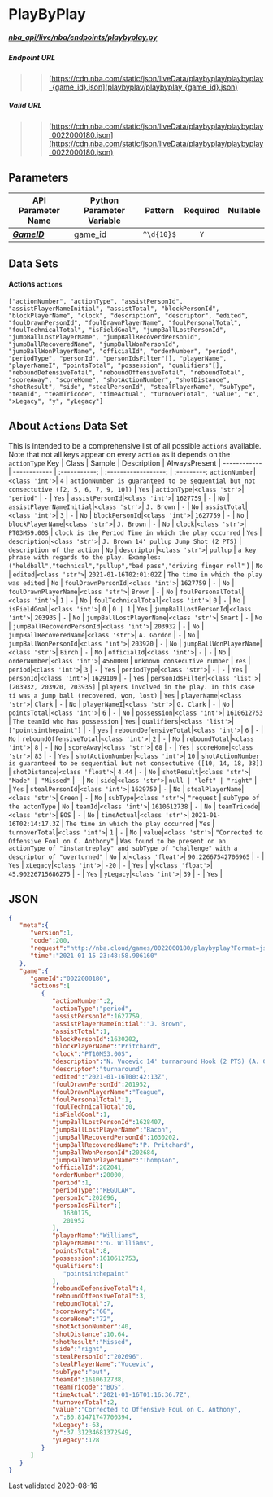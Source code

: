# PlayByPlay
##### [nba_api/live/nba/endpoints/playbyplay.py](https://github.com/swar/nba_api/blob/master/nba_api/live/nba/endpoints/playbyplay.py)

##### Endpoint URL
>>[https://cdn.nba.com/static/json/liveData/playbyplay/playbyplay_{game_id}.json](playbyplay/playbyplay_{game_id}.json)

##### Valid URL
>>[https://cdn.nba.com/static/json/liveData/playbyplay/playbyplay_0022000180.json](https://cdn.nba.com/static/json/liveData/playbyplay/playbyplay_0022000180.json)

## Parameters
API Parameter Name | Python Parameter Variable | Pattern | Required | Nullable
------------ | ------------ | :-----------: | :---: | :---:
[_**GameID**_](https://github.com/swar/nba_api/blob/master/docs/nba_api/stats/library/parameters.md#GameID) | game_id | `^\d{10}$` | `Y` |  |

## Data Sets
#### Actions `actions`
```text
["actionNumber", "actionType", "assistPersonId", "assistPlayerNameInitial", "assistTotal", "blockPersonId", "blockPlayerName", "clock", "description", "descriptor", "edited", "foulDrawnPersonId", "foulDrawnPlayerName", "foulPersonalTotal", "foulTechnicalTotal", "isFieldGoal", "jumpBallLostPersonId", "jumpBallLostPlayerName", "jumpBallRecoverdPersonId", "jumpBallRecoveredName", "jumpBallWonPersonId", "jumpBallWonPlayerName", "officialId", "orderNumber", "period", "periodType", "personId", "personIdsFilter"[], "playerName", "playerNameI", "pointsTotal", "possession", "qualifiers"[], "reboundDefensiveTotal", "reboundOffensiveTotal", "reboundTotal", "scoreAway", "scoreHome", "shotActionNumber", "shotDistance", "shotResult", "side", "stealPersonId", "stealPlayerName", "subType", "teamId", "teamTricode", "timeActual", "turnoverTotal", "value", "x", "xLegacy", "y", "yLegacy"]
```
## About `Actions` Data Set
This is intended to be a comprehensive list of all possible `actions` available. Note that not all keys appear on every `action` as it depends on the `actionType`
Key | Class | Sample | Description | AlwaysPresent |
------------ | ------------ | :-----------: | :------------------: | :---------:
`actionNumber`|`<class 'int'>`| `4` | `actionNumber is guaranteed to be sequential but not consectutive ([2, 5, 6, 7, 9, 10])` | `Yes` |
`actionType`|`<class 'str'>`| `"period"` | `-` | `Yes` |
`assistPersonId`|`<class 'int'>`| `1627759` | `-` | `No` |
`assistPlayerNameInitial`|`<class 'str'>`| `J. Brown` | `-` | `No` |
`assistTotal`|`<class 'int'>`| `3` | `-` | `No` |
`blockPersonId`|`<class 'int'>`| `1627759` | `-` | `No` |
`blockPlayerName`|`<class 'str'>`| `J. Brown` | `-` | `No` |
`clock`|`<class 'str'>`| `PT03M59.00S` | `clock is the Period Time in which the play occurred` | `Yes` |
`description`|`<class 'str'>`| `J. Brown 14' pullup Jump Shot (2 PTS)` | `description of the action` | `No` |
`descriptor`|`<class 'str'>`| `pullup` | `a key phrase with regards to the play. Examples: ("heldball","technical","pullup","bad pass","driving finger roll"` )  | `No` |
`edited`|`<class 'str'>`| `2021-01-16T02:01:02Z` | `The time in which the play was edited` | `No` |
`foulDrawnPersonId`|`<class 'int'>`| `1627759` | `-` | `No` |
`foulDrawnPlayerName`|`<class 'str'>`| `Brown` | `-` | `No` |
`foulPersonalTotal`|`<class 'int'>`| `1` | `-` | `No` |
`foulTechnicalTotal`|`<class 'int'>`| `0` | `-` | `No` |
`isFieldGoal`|`<class 'int'>`| `0` | `0 | 1` | `Yes` |
`jumpBallLostPersonId`|`<class 'int'>`| `203935` | `-` | `No` |
`jumpBallLostPlayerName`|`<class 'str'>`| `Smart` | `-` | `No` |
`jumpBallRecoverdPersonId`|`<class 'int'>`| `203932` | `-` | `No` |
`jumpBallRecoveredName`|`<class 'str'>`| `A. Gordon` | `-` | `No` |
`jumpBallWonPersonId`|`<class 'int'>`| `203920` | `-` | `No` |
`jumpBallWonPlayerName`|`<class 'str'>`| `Birch` | `-` | `No` |
`officialId`|`<class 'int'>`| `-` | `-` | `No` |
`orderNumber`|`<class 'int'>`| `4560000` | `unknown consecutive number` | `Yes` |
`period`|`<class 'int'>`| `3` | `-` | `Yes` |
`periodType`|`<class 'str'>`| `-` | `-` | `Yes` |
`personId`|`<class 'int'>`| `1629109` | `-` | `Yes` |
`personIdsFilter`|`<class 'list'>`| `[203932, 203920, 203935]` | `players involved in the play. In this case ti was a jump ball (recovered, won, lost)` | `Yes` |
`playerName`|`<class 'str'>`| `Clark` | `-` | `No` |
`playerNameI`|`<class 'str'>`| `G. Clark` | `-` | `No` |
`pointsTotal`|`<class 'int'>`| `6` | `-` | `No` |
`possession`|`<class 'int'>`| `1610612753` | `The teamId who has possession` | `Yes` |
`qualifiers`|`<class 'list'>`| `["pointsinthepaint"]` | `-` | `yes` |
`reboundDefensiveTotal`|`<class 'int'>`| `6` | `-` | `No` |
`reboundOffensiveTotal`|`<class 'int'>`| `2` | `-` | `No` |
`reboundTotal`|`<class 'int'>`| `8` | `-` | `No` |
`scoreAway`|`<class 'str'>`| `68` | `-` | `Yes` |
`scoreHome`|`<class 'str'>`| `83` | `-` | `Yes` |
`shotActionNumber`|`<class 'int'>`| `10` | `shotActionNumber is guaranteed to be sequential but not consectutive ([10, 14, 18, 38])` |
`shotDistance`|`<class 'float'>`| `4.44` | `-` | `No` |
`shotResult`|`<class 'str'>`| `"Made" | "Missed"` | `-` | `No` |
`side`|`<class 'str'>`| `null | "left" | "right"` | `-` | `Yes` |
`stealPersonId`|`<class 'int'>`| `1629750` | `-` | `No` |
`stealPlayerName`|`<class 'str'>`| `Green` | `-` | `No` |
`subType`|`<class 'str'>`| `"request` | `subType of the actonType` | `No` |
`teamId`|`<class 'int'>`| `1610612738` | `-` | `No` |
`teamTricode`|`<class 'str'>`| `BOS` | `-` | `No` |
`timeActual`|`<class 'str'>`| `2021-01-16T02:14:17.3Z` | `The time in which the play occurred` | `Yes` |
`turnoverTotal`|`<class 'int'>`| `1` | `-` | `No` |
`value`|`<class 'str'>`| `"Corrected to Offensive Foul on C. Anthony"` | `Was found to be present on an actionType of "instantreplay" and subType of "challenge" with a descriptor of "overturned"` | `No` |
`x`|`<class 'float'>`| `90.22667542706965` | `-` | `Yes` |
`xLegacy`|`<class 'int'>`| `-20` | `-` | `Yes`  |
`y`|`<class 'float'>`| `45.90226715686275` | `-` | `Yes`  |
`yLegacy`|`<class 'int'>`| `39` | `-` | `Yes` |


## JSON
```json
{
   "meta":{
      "version":1,
      "code":200,
      "request":"http://nba.cloud/games/0022000180/playbyplay?Format=json",
      "time":"2021-01-15 23:48:58.906160"
   },
   "game":{
      "gameId":"0022000180",
      "actions":[
         {
            "actionNumber":2,
            "actionType":"period",
            "assistPersonId":1627759,
            "assistPlayerNameInitial":"J. Brown",
            "assistTotal":1,
            "blockPersonId":1630202,
            "blockPlayerName":"Pritchard",
            "clock":"PT10M53.00S",
            "description":"N. Vucevic 14' turnaround Hook (2 PTS) (A. Gordon 1 AST)",
            "descriptor":"turnaround",
            "edited":"2021-01-16T00:42:13Z",
            "foulDrawnPersonId":201952,
            "foulDrawnPlayerName":"Teague",
            "foulPersonalTotal":1,
            "foulTechnicalTotal":0,
            "isFieldGoal":1,
            "jumpBallLostPersonId":1628407,
            "jumpBallLostPlayerName":"Bacon",
            "jumpBallRecoverdPersonId":1630202,
            "jumpBallRecoveredName":"P. Pritchard",
            "jumpBallWonPersonId":202684,
            "jumpBallWonPlayerName":"Thompson",
            "officialId":202041,
            "orderNumber":20000,
            "period":1,
            "periodType":"REGULAR",
            "personId":202696,
            "personIdsFilter":[
               1630175,
               201952
            ],
            "playerName":"Williams",
            "playerNameI":"G. Williams",
            "pointsTotal":8,
            "possession":1610612753,
            "qualifiers":[
               "pointsinthepaint"
            ],
            "reboundDefensiveTotal":4,
            "reboundOffensiveTotal":3,
            "reboundTotal":7,
            "scoreAway":"68",
            "scoreHome":"72",
            "shotActionNumber":40,
            "shotDistance":10.64,
            "shotResult":"Missed",
            "side":"right",
            "stealPersonId":"202696",
            "stealPlayerName":"Vucevic",
            "subType":"out",
            "teamId":1610612738,
            "teamTricode":"BOS",
            "timeActual":"2021-01-16T01:16:36.7Z",
            "turnoverTotal":2,
            "value":"Corrected to Offensive Foul on C. Anthony",
            "x":80.81471747700394,
            "xLegacy":-63,
            "y":37.31234681372549,
            "yLegacy":128
         }
      ]
   }
}
```

Last validated 2020-08-16